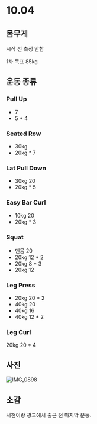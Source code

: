 # 10.04

## 몸무게 

시작 전 측정 안함

1차 목표 85kg



## 운동 종류

### Pull Up

* 7
* 5 * 4



### Seated Row

* 30kg
* 20kg * 7



### Lat Pull Down

* 30kg 20
* 20kg * 5



### Easy Bar Curl

* 10kg 20
* 20kg * 3



### Squat

* 맨몸 20
* 20kg 12 * 2
* 20kg 8 * 3
* 20kg 12



### Leg Press

* 20kg 20 * 2
* 40kg 20
* 40kg 16
* 40kg 12 * 2



### Leg Curl

20kg 20 * 4



## 사진

![IMG_0898](https://user-images.githubusercontent.com/48466830/95680086-f176bc80-0c11-11eb-861c-7b57f91a6ed0.JPG)



## 소감

서현이랑 광교에서 출근 전 마지막 운동.


